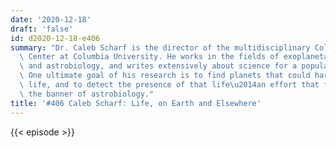 ```yaml
---
date: '2020-12-18'
draft: 'false'
id: d2020-12-18-e406
summary: "Dr. Caleb Scharf is the director of the multidisciplinary Columbia Astrobiology\
  \ Center at Columbia University. He works in the fields of exoplanetary science\
  \ and astrobiology, and writes extensively about science for a popular audience.\
  \ One ultimate goal of his research is to find planets that could harbor recognizable\
  \ life, and to detect the presence of that life\u2014an effort that falls under\
  \ the banner of astrobiology."
title: '#406 Caleb Scharf: Life, on Earth and Elsewhere'
---
```

{{< episode >}}
